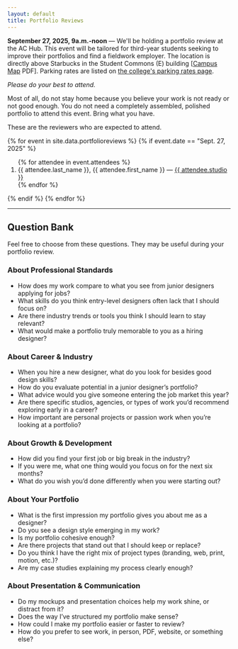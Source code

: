 ```yaml
---
layout: default
title: Portfolio Reviews
---
```


<span class="sans"><strong>September 27, 2025, 9a.m.-noon</strong></span> — We'll be holding a portfolio review at the AC Hub. This event will be tailored for third-year students seeking to improve their portfolios and find a fieldwork employer. The location is directly above Starbucks in the Student Commons (E) building [<a href="https://www.algonquincollege.com/maps/files/2024/10/Algonquin-College-Ottawa-Campus-Maps-Level-1.pdf" target="_blank" rel="noopener noreferrer">Campus Map</a> PDF]. Parking rates are listed on <a href="https://www.algonquincollege.com/parking/parking-services/rates/" target="_blank" rel="noopener noreferrer">the college's parking rates page</a>.

<em>Please do your best to attend.</em>

Most of all, do not stay home because you believe your work is not ready or not good enough. You do not need a completely assembled, polished portfolio to attend this event. Bring what you have.

These are the reviewers who are expected to attend.

{% for event in site.data.portfolioreviews %}
{% if event.date == "Sept. 27, 2025" %}
<ol>
  {% for attendee in event.attendees %}
    <li>
      {{ attendee.last_name }}, {{ attendee.first_name }} — <a href="{{ attendee.url }}">{{ attendee.studio }}</a>
    </li>
  {% endfor %}
</ol>
{% endif %}
{% endfor %}

---

<h2>Question Bank</h2>

Feel free to choose from these questions. They may be useful during your portfolio review.

<h3>About Professional Standards</h3>
<ul>
	<li>How does my work compare to what you see from junior designers applying for jobs?</li>
	<li>What skills do you think entry-level designers often lack that I should focus on?</li>
	<li>Are there industry trends or tools you think I should learn to stay relevant?</li>
	<li>What would make a portfolio truly memorable to you as a hiring designer?</li>
</ul>

<h3>About Career & Industry</h3>
<ul>
	<li>When you hire a new designer, what do you look for besides good design skills?</li>
	<li>How do you evaluate potential in a junior designer’s portfolio?</li>
	<li>What advice would you give someone entering the job market this year?</li>
	<li>Are there specific studios, agencies, or types of work you’d recommend exploring early in a career?</li>
	<li>How important are personal projects or passion work when you’re looking at a portfolio?</li>
</ul>

<h3>About Growth & Development</h3>
<ul>
	<li>How did you find your first job or big break in the industry?</li>
	<li>If you were me, what one thing would you focus on for the next six months?</li>
	<li>What do you wish you’d done differently when you were starting out?</li>
</ul>

<h3>About Your Portfolio</h3>
<ul>
	<li>What is the first impression my portfolio gives you about me as a designer?</li>
	<li>Do you see a design style emerging in my work?</li>
	<li>Is my portfolio cohesive enough?</li>
	<li>Are there projects that stand out that I should keep or replace?</li>
	<li>Do you think I have the right mix of project types (branding, web, print, motion, etc.)?</li>
	<li>Are my case studies explaining my process clearly enough?</li>
</ul>

<h3>About Presentation & Communication</h3>
<ul>
	<li>Do my mockups and presentation choices help my work shine, or distract from it?</li>
	<li>Does the way I’ve structured my portfolio make sense?</li>
	<li>How could I make my portfolio easier or faster to review?</li>
	<li>How do you prefer to see work, in person, PDF, website, or something else?</li>
</ul>
